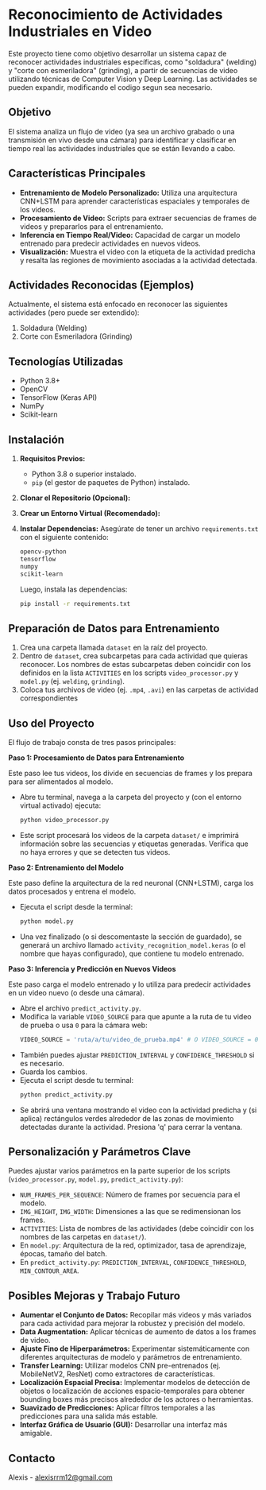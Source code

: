 # Reconocimiento de Actividades Industriales en Video

Este proyecto tiene como objetivo desarrollar un sistema capaz de reconocer actividades industriales específicas, como "soldadura" (welding) y "corte con esmeriladora" (grinding), a partir de secuencias de video utilizando técnicas de Computer Vision y Deep Learning.
Las actividades se pueden expandir, modificando el codigo segun sea necesario.

## Objetivo

El sistema analiza un flujo de video (ya sea un archivo grabado o una transmisión en vivo desde una cámara) para identificar y clasificar en tiempo real las actividades industriales que se están llevando a cabo.

##  Características Principales

* **Entrenamiento de Modelo Personalizado:** Utiliza una arquitectura CNN+LSTM para aprender características espaciales y temporales de los videos.
* **Procesamiento de Video:** Scripts para extraer secuencias de frames de videos y prepararlos para el entrenamiento.
* **Inferencia en Tiempo Real/Video:** Capacidad de cargar un modelo entrenado para predecir actividades en nuevos videos.
* **Visualización:** Muestra el video con la etiqueta de la actividad predicha y resalta las regiones de movimiento asociadas a la actividad detectada.

## Actividades Reconocidas (Ejemplos)

Actualmente, el sistema está enfocado en reconocer las siguientes actividades (pero puede ser extendido):

1.  Soldadura (Welding)
2.  Corte con Esmeriladora (Grinding)

##  Tecnologías Utilizadas

* Python 3.8+
* OpenCV
* TensorFlow (Keras API)
* NumPy
* Scikit-learn


##  Instalación

1.  **Requisitos Previos:**
    * Python 3.8 o superior instalado.
    * `pip` (el gestor de paquetes de Python) instalado.

2.  **Clonar el Repositorio (Opcional):**


3.  **Crear un Entorno Virtual (Recomendado):**

      

4.  **Instalar Dependencias:**
    Asegúrate de tener un archivo `requirements.txt` con el siguiente contenido:
    ```txt
    opencv-python
    tensorflow
    numpy
    scikit-learn
    ```
    Luego, instala las dependencias:
    ```bash
    pip install -r requirements.txt
    ```

##  Preparación de Datos para Entrenamiento

1.  Crea una carpeta llamada `dataset` en la raíz del proyecto.
2.  Dentro de `dataset`, crea subcarpetas para cada actividad que quieras reconocer. Los nombres de estas subcarpetas deben coincidir con los definidos en la lista `ACTIVITIES` en los scripts `video_processor.py` y `model.py` (ej. `welding`, `grinding`).
3.  Coloca tus archivos de video (ej. `.mp4`, `.avi`) en las carpetas de actividad correspondientes

##  Uso del Proyecto

El flujo de trabajo consta de tres pasos principales:

**Paso 1: Procesamiento de Datos para Entrenamiento**

Este paso lee tus videos, los divide en secuencias de frames y los prepara para ser alimentados al modelo.

* Abre tu terminal, navega a la carpeta del proyecto y (con el entorno virtual activado) ejecuta:
    ```bash
    python video_processor.py
    ```
* Este script procesará los videos de la carpeta `dataset/` e imprimirá información sobre las secuencias y etiquetas generadas. Verifica que no haya errores y que se detecten tus videos.

**Paso 2: Entrenamiento del Modelo**

Este paso define la arquitectura de la red neuronal (CNN+LSTM), carga los datos procesados y entrena el modelo.

* Ejecuta el script desde la terminal:
    ```bash
    python model.py
    ```
* Una vez finalizado (o si descomentaste la sección de guardado), se generará un archivo llamado `activity_recognition_model.keras` (o el nombre que hayas configurado), que contiene tu modelo entrenado.

**Paso 3: Inferencia y Predicción en Nuevos Videos**

Este paso carga el modelo entrenado y lo utiliza para predecir actividades en un video nuevo (o desde una cámara).

* Abre el archivo `predict_activity.py`.
* Modifica la variable `VIDEO_SOURCE` para que apunte a la ruta de tu video de prueba o usa `0` para la cámara web:
    ```python
    VIDEO_SOURCE = 'ruta/a/tu/video_de_prueba.mp4' # O VIDEO_SOURCE = 0
    ```
* También puedes ajustar `PREDICTION_INTERVAL` y `CONFIDENCE_THRESHOLD` si es necesario.
* Guarda los cambios.
* Ejecuta el script desde tu terminal:
    ```bash
    python predict_activity.py
    ```
* Se abrirá una ventana mostrando el video con la actividad predicha y (si aplica) rectángulos verdes alrededor de las zonas de movimiento detectadas durante la actividad. Presiona 'q' para cerrar la ventana.

##  Personalización y Parámetros Clave

Puedes ajustar varios parámetros en la parte superior de los scripts (`video_processor.py`, `model.py`, `predict_activity.py`):

* `NUM_FRAMES_PER_SEQUENCE`: Número de frames por secuencia para el modelo.
* `IMG_HEIGHT`, `IMG_WIDTH`: Dimensiones a las que se redimensionan los frames.
* `ACTIVITIES`: Lista de nombres de las actividades (debe coincidir con los nombres de las carpetas en `dataset/`).
* En `model.py`: Arquitectura de la red, optimizador, tasa de aprendizaje, épocas, tamaño del batch.
* En `predict_activity.py`: `PREDICTION_INTERVAL`, `CONFIDENCE_THRESHOLD`, `MIN_CONTOUR_AREA`.

##  Posibles Mejoras y Trabajo Futuro

* **Aumentar el Conjunto de Datos:** Recopilar más videos y más variados para cada actividad para mejorar la robustez y precisión del modelo.
* **Data Augmentation:** Aplicar técnicas de aumento de datos a los frames de video.
* **Ajuste Fino de Hiperparámetros:** Experimentar sistemáticamente con diferentes arquitecturas de modelo y parámetros de entrenamiento.
* **Transfer Learning:** Utilizar modelos CNN pre-entrenados (ej. MobileNetV2, ResNet) como extractores de características.
* **Localización Espacial Precisa:** Implementar modelos de detección de objetos o localización de acciones espacio-temporales para obtener bounding boxes más precisos alrededor de los actores o herramientas.
* **Suavizado de Predicciones:** Aplicar filtros temporales a las predicciones para una salida más estable.
* **Interfaz Gráfica de Usuario (GUI):** Desarrollar una interfaz más amigable.


##  Contacto

Alexis - alexisrrm12@gmail.com 
